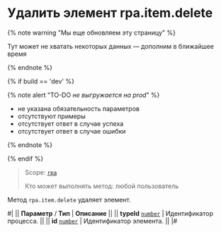 # Удалить элемент rpa.item.delete

{% note warning "Мы еще обновляем эту страницу" %}

Тут может не хватать некоторых данных — дополним в ближайшее время

{% endnote %}

{% if build == 'dev' %}

{% note alert "TO-DO _не выгружается на prod_" %}

- не указана обязательность параметров
- отсутствуют примеры
- отсутствует ответ в случае успеха
- отсутствует ответ в случае ошибки

{% endnote %}

{% endif %}


> Scope: [`rpa`](../../../scopes/permissions.md)
>
> Кто может выполнять метод: любой пользователь

Метод `rpa.item.delete` удаляет элемент.

#|
|| **Параметр** / **Тип** | **Описание** ||
|| **typeId** 
[`number`](../../../data-types.md) | Идентификатор процесса. ||
|| **id** 
[`number`](../../../data-types.md) | Идентификатор элемента. ||
|#

